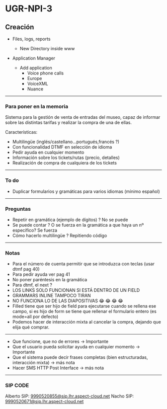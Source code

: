 # UGR-NPI-3
## Creación
- Files, logs, reports
  - New Directory inside www

- Application Manager
  - Add application
    - Voice phone calls
    - Europe
    - VoiceXML
    - Nuance    
___
### Para poner en la memoria
Sistema para la gestión de venta de entradas del museo, capaz de informar sobre las distintas tarifas y realizar la compra de una de ellas.

Características:
- Multilingüe (inglés/castellano...portugués,francés ?)
- Con funcionalidad DTMF en selección de idioma
- Pedir ayuda en cualquier momento
- Información sobre los tickets/rutas (precio, detalles)
- Realización de compra de cualquiera de los tickets
___
### To do
- Duplicar formularios y gramáticas para varios idiomas (mínimo español)
___
### Preguntas
- Repetir en gramática (ejemplo de dígitos) ? No se puede
- Se puede contar ? O se fuerza en la gramática a que haya un nº específico? Se fuerza
- Cómo hacerlo multilingüe ? Repitiendo código
___
### Notas
- Para el número de cuenta permitir que se introduzca con teclas (usar dtmf pag 40)
- Para pedir ayuda ver pag 41
- No poner paréntesis en la gramática
- Para dtmf, el next ?
- LOS LINKS SOLO FUNCIONAN SI ESTÁ DENTRO DE UN FIELD
- GRAMMARS INLINE TAMPOCO TIRAN
- NO FUNCIONA LO DE LAS DIAPOSITIVAS :joy: :joy: :joy: :joy:
- Filled tiene que ser hijo de field para ejecutarse cuando se rellena ese campo,
si es hijo de form se tiene que rellenar el formulario entero (es mode=all por defecto)
- Podemos hacer de interacción mixta al cancelar la compra, dejando que elija qué
comprar.
___
- Que funcione, que no de errores -> Importante
- Que el usuario pueda solicitar ayuda en cualquier momento -> Importante
- Que el sistema puede decir frases completas (bien estructuradas, interacción mixta) -> más nota
- Hacer SMS HTTP Post Interface -> más nota
____

### SIP CODE
Alberto SIP: 9990520855@sip.lhr.aspect-cloud.net
Nacho SIP: 9990520671@sip.lhr.aspect-cloud.net
